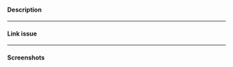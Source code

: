 <!--- Texts inside this are invisible and will not be displayed on the pull request -->
#### Description
<!--- A few sentences describing the overall goals of the pull request's commits. -->


---
#### Link issue
<!--- Link issues related to this pull request -->


---
#### Screenshots
<!--- Add any screenshot/mockup needed -->
